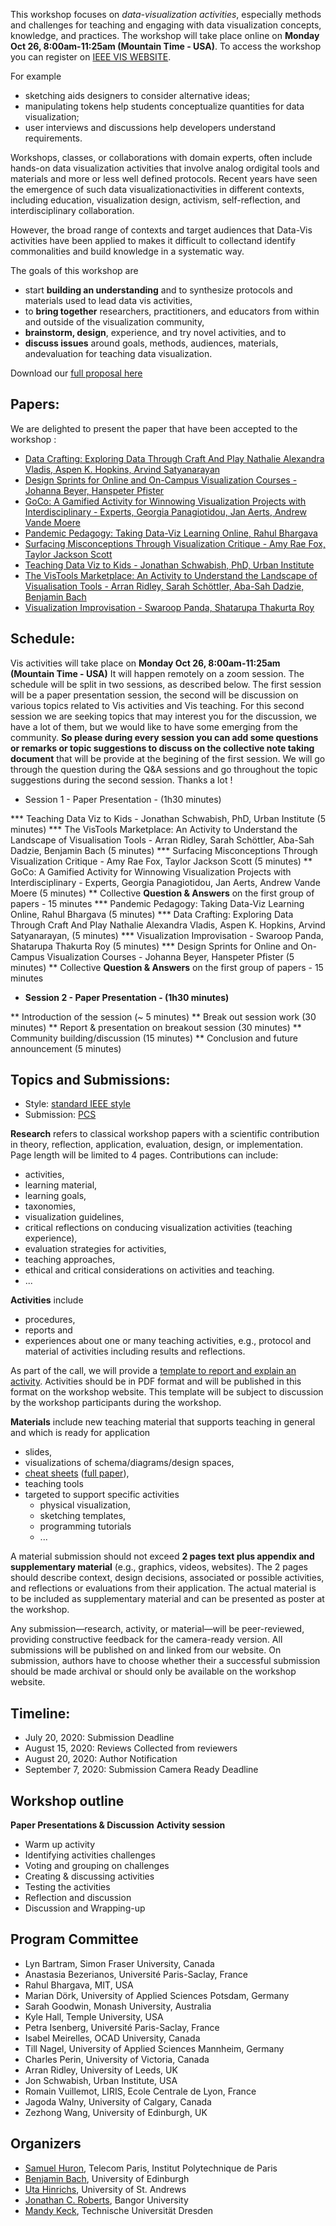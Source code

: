 This workshop focuses on _data-visualization activities_, especially methods and challenges for teaching and engaging with data visualization concepts, knowledge, and practices. The workshop will take place online on __Monday Oct 26, 8:00am-11:25am (Mountain Time - USA)__. To access the workshop you can register on [IEEE VIS WEBSITE](http://ieeevis.org/year/2020/info/registration/conference-registration).

For example
* sketching aids designers to consider alternative ideas; 
* manipulating tokens help students conceptualize quantities for data visualization; 
* user interviews and discussions help developers understand requirements. 

Workshops, classes, or collaborations with domain experts, often include hands-on data visualization activities that involve analog ordigital tools and materials and more or less well defined protocols. Recent years have seen the emergence of such data visualizationactivities in different contexts, including education, visualization design, activism, self-reflection, and interdisciplinary collaboration. 

However, the  broad  range of contexts and  target audiences that Data-Vis activities have been applied to makes it difficult to collectand identify commonalities and build knowledge in a systematic way. 

The goals of this workshop are

* start __building an understanding__ and to synthesize protocols and materials used to lead data vis activities,
* to __bring together__ researchers, practitioners, and educators from within and outside of the visualization community,
* __brainstorm, design__, experience, and try novel activities, and to 
* __discuss issues__ around goals, methods, audiences, materials, andevaluation for teaching data visualization.

Download our [full proposal here](VIS2020_Teaching_Workshop.pdf)

## Papers: 

We are delighted to present the paper that have been accepted to the workshop :  

* [Data Crafting: Exploring Data Through Craft And Play Nathalie Alexandra Vladis, Aspen K. Hopkins, Arvind Satyanarayan](papers/3670-Hopkins-Aspen-1column.pdf)
* [Design Sprints for Online and On-Campus Visualization Courses -  Johanna Beyer, Hanspeter Pfister](papers/9456-Beyer-Johanna.pdf)
* [GoCo: A Gamified Activity for Winnowing Visualization Projects with Interdisciplinary  -  Experts, Georgia Panagiotidou, Jan Aerts, Andrew Vande Moere](papers/2154-Panagiotidou-Georgia.pdf)
* [Pandemic Pedagogy: Taking Data-Viz Learning Online,  Rahul Bhargava](papers/2067-Bhargava-Rahul.pdf)
* [Surfacing Misconceptions Through Visualization Critique -  Amy Rae Fox, Taylor Jackson Scott](papers/2156-Fox-Amy.pdf) 
* [Teaching Data Viz to Kids - Jonathan Schwabish, PhD, Urban Institute](papers/7405-Schwabish-Jonathan.pdf)
* [The VisTools Marketplace: An Activity to Understand the Landscape of Visualisation Tools - Arran Ridley, Sarah Schöttler, Aba-Sah Dadzie, Benjamin Bach](papers/1412-Ridley-Arran.pdf) 
* [Visualization Improvisation -  Swaroop Panda, Shatarupa Thakurta Roy]()

## Schedule:

Vis activities will take place on __Monday Oct 26, 8:00am-11:25am (Mountain Time - USA)__ 
It will happen remotely on a zoom session. The schedule will be split in two sessions, as described below. The first session will be a paper presentation session, the second will be discussion on various topics related to Vis activities and Vis teaching. For this second session we are seeking topics that may interest you for the discussion, we have a lot of them, but we would like to have some emerging from the community. __So please during every session you can add some questions or remarks or topic suggestions to discuss on the collective note taking document__ that will be provide at the begining of the first session.  We will go through the question during the Q&A sessions and go throughout the topic suggestions during the second session. Thanks a lot ! 


* Session 1 - Paper Presentation - (1h30 minutes)

*** Teaching Data Viz to Kids - Jonathan Schwabish, PhD, Urban Institute (5 minutes)
*** The VisTools Marketplace: An Activity to Understand the Landscape of Visualisation Tools - Arran Ridley, Sarah Schöttler, Aba-Sah Dadzie, Benjamin Bach (5 minutes)
*** Surfacing Misconceptions Through Visualization Critique -  Amy Rae Fox, Taylor Jackson Scott   (5 minutes)
** GoCo: A Gamified Activity for Winnowing Visualization Projects with Interdisciplinary  -  Experts, Georgia Panagiotidou, Jan Aerts, Andrew Vande Moere  (5 minutes)
** Collective __Question & Answers__ on the first group of  papers - 15 minutes 
*** Pandemic Pedagogy: Taking Data-Viz Learning Online,  Rahul Bhargava (5 minutes)
*** Data Crafting: Exploring Data Through Craft And Play Nathalie Alexandra Vladis, Aspen K. Hopkins, Arvind Satyanarayan, (5 minutes) 
***  Visualization Improvisation -  Swaroop Panda, Shatarupa Thakurta Roy (5 minutes)
***  Design Sprints for Online and On-Campus Visualization Courses -   Johanna Beyer, Hanspeter Pfister (5 minutes)
** Collective __Question & Answers__ on the first group of  papers - 15 minutes 

* __Session 2 - Paper Presentation  - (1h30 minutes)__

** Introduction of the session			(~ 5 minutes)
** Break out session work 			    (30 minutes)
** Report & presentation on breakout session 	(30 minutes)
** Community building/discussion		(15 minutes)
** Conclusion and future announcement 	(5 minutes)




## Topics and Submissions: 

* Style: [standard IEEE style](http://vgtc.org/publications/journal)
* Submission: [PCS](https://new.precisionconference.com)

__Research__ refers to classical workshop papers with a scientific contribution in theory, reflection, application, evaluation, design, or implementation. Page length will be limited to 4 pages. Contributions can include: 
* activities, 
* learning material,
* learning goals,
* taxonomies,
* visualization guidelines,
* critical reflections on conducing visualization activities (teaching experience),
* evaluation strategies for activities, 
* teaching approaches, 
* ethical and critical considerations on activities and teaching.
* ...

__Activities__ include 
* procedures, 
* reports and 
* experiences about one or many teaching activities, e.g., protocol and material of activities including results and reflections. 


As part of the call, we will provide a [template to report and explain an activity](activity-template). Activities should be in PDF format and will be published in this format on the workshop website. This template will be subject to discussion by the workshop participants during the workshop.

__Materials__ include new teaching material that supports teaching in general and which is ready for application 
* slides, 
* visualizations of schema/diagrams/design spaces, 
* [cheat sheets](http://visualizationcheatsheets.github.io) ([full paper](https://visualizationcheatsheets.github.io/Wang2020cheatsheets.pdf)), 
* teaching tools
* targeted to support specific activities 
  * physical visualization, 
  * sketching templates, 
  * programming tutorials
  * ... 
  

A material submission should not exceed __2 pages text plus appendix and supplementary material__ (e.g., graphics, videos, websites). The 2 pages should describe context, design decisions, associated or possible activities, and reflections or evaluations from their application. The actual material is to be included as supplementary material and can be presented as poster at the workshop.

Any submission—research, activity, or material—will be peer-reviewed, providing constructive feedback for the camera-ready version. All submissions will be published on and linked from our website. On submission, authors have to choose whether their a successful submission should be made archival or should only be available on the workshop website.

## Timeline:

* July 20, 2020: Submission Deadline
* August 15, 2020: Reviews Collected from reviewers
* August 20, 2020: Author Notification
* September 7, 2020: Submission Camera Ready Deadline

## Workshop outline

__Paper Presentations & Discussion__
__Activity session__ 
* Warm up activity
* Identifying activities challenges
* Voting and grouping on challenges
* Creating & discussing activities
* Testing the activities
* Reflection and discussion
* Discussion and Wrapping-up

## Program Committee

* Lyn Bartram, Simon Fraser University, Canada
* Anastasia Bezerianos, Université Paris-Saclay, France
* Rahul Bhargava, MIT, USA
* Marian Dörk, University of Applied Sciences Potsdam, Germany
* Sarah Goodwin, Monash University, Australia
* Kyle Hall, Temple University, USA
* Petra Isenberg, Université Paris-Saclay, France
* Isabel Meirelles, OCAD University, Canada
* Till Nagel, University of Applied Sciences Mannheim, Germany
* Charles Perin, University of Victoria, Canada
* Arran Ridley, University of Leeds, UK
* Jon Schwabish, Urban Institute, USA
* Romain Vuillemot, LIRIS, Ecole Centrale de Lyon, France
* Jagoda Walny, University of Calgary, Canada
* Zezhong Wang, University of Edinburgh, UK

## Organizers

* [Samuel Huron](https://perso.telecom-paristech.fr/shuron/#!index.md), Telecom Paris, Institut Polytechnique de Paris
* [Benjamin Bach](http://benjbach.me), University of Edinburgh 
* [Uta Hinrichs](http://utahinrichs.de), University of St. Andrews
* [Jonathan C. Roberts](https://www.bangor.ac.uk/computer-science-and-electronic-engineering/staff/jonathan-roberts/en), Bangor University
* [Mandy Keck](http://www.visual-search.org), Technische Universität Dresden





